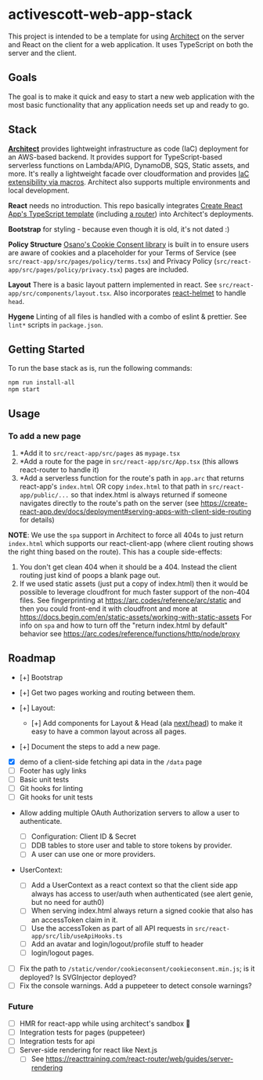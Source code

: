 # activescott-web-app-stack

This project is intended to be a template for using [Architect](https://arc.codes/) on the server and React on the client for a web application. It uses TypeScript on both the server and the client.


## Goals

The goal is to make it quick and easy to start a new web application with the most basic functionality that any application needs set up and ready to go.


## Stack

**[Architect](https://arc.codes/)** provides lightweight infrastructure as code (IaC) deployment for an AWS-based backend. It provides support for TypeScript-based serverless functions on Lambda/APIG, DynamoDB, SQS, Static assets, and more. It's really a lightweight facade over cloudformation and provides [IaC extensibility via macros](https://arc.codes/primitives/macros).
Architect also supports multiple environments and local development.

**React** needs no introduction. This repo basically integrates [Create React App's TypeScript template](https://create-react-app.dev/docs/adding-typescript/) (including [a router](https://create-react-app.dev/docs/adding-a-router)) into Architect's deployments.

**Bootstrap** for styling - because even though it is old, it's not dated :)

**Policy Structure** [Osano's Cookie Consent library](https://github.com/osano/cookieconsent/) is built in to ensure users are aware of cookies and a placeholder for your Terms of Service (see `src/react-app/src/pages/policy/terms.tsx`) and Privacy Policy (`src/react-app/src/pages/policy/privacy.tsx`) pages are included.

**Layout** There is a basic layout pattern implemented in react. See `src/react-app/src/components/layout.tsx`. Also incorporates [react-helmet](https://github.com/nfl/react-helmet) to handle `head`.

**Hygene** Linting of all files is handled with a combo of eslint & prettier. See `lint*` scripts in `package.json`.


## Getting Started

To run the base stack as is, run the following commands:

    npm run install-all
    npm start


## Usage

### To add a new page

1. *Add it to `src/react-app/src/pages` as `mypage.tsx`
2. *Add a route for the page in `src/react-app/src/App.tsx` (this allows react-router to handle it)
3. *Add a serverless function for the route's path in `app.arc` that returns react-app's `index.html` OR copy `index.html` to that path in `src/react-app/public/...` so that index.html is always returned if someone navigates directly to the route's path on the server (see https://create-react-app.dev/docs/deployment#serving-apps-with-client-side-routing for details)

**NOTE**: We use the `spa` support in Architect to force all 404s to just return `index.html` which supports our react-client-app (where client routing shows the right thing based on the route). This has a couple side-effects:
1. You don't get clean 404 when it should be a 404. Instead the client routing just kind of poops a blank page out.
2. If we used static assets (just put a copy of index.html) then it would be possible to leverage cloudfront for much faster support of the non-404 files. See fingerprinting at https://arc.codes/reference/arc/static and then you could front-end it with cloudfront and more at https://docs.begin.com/en/static-assets/working-with-static-assets 
For info on `spa` and how to turn off the "return index.html by default" behavior see https://arc.codes/reference/functions/http/node/proxy


## Roadmap

* [+] Bootstrap
* [+] Get two pages working and routing between them.
* [+] Layout:
  * [+] Add components for Layout & Head (ala [next/head](https://nextjs.org/docs/api-reference/next/head)) to make it easy to have a common layout across all pages.

* [+] Document the steps to add a new page.

* [x] demo of a client-side fetching api data in the `/data` page
* [ ] Footer has ugly links
* [ ] Basic unit tests
* [ ] Git hooks for linting
* [ ] Git hooks for unit tests

* Allow adding multiple OAuth Authorization servers to allow a user to authenticate.

  * [ ] Configuration: Client ID & Secret
  * [ ] DDB tables to store user and table to store tokens by provider.
  * [ ] A user can use one or more providers.

* UserContext:
  * [ ] Add a UserContext as a react context so that the client side app always has access to user/auth when authenticated (see alert genie, but no need for auth0)
  * [ ] When serving index.html always return a signed cookie that also has an accessToken claim in it.
  * [ ] Use the accessToken as part of all API requests in `src/react-app/src/lib/useApiHooks.ts`
  * [ ] Add an avatar and login/logout/profile stuff to header
  * [ ] login/logout pages.

* [ ] Fix the path to `/static/vendor/cookieconsent/cookieconsent.min.js`; is it deployed? Is SVGInjector deployed?
* [ ] Fix the console warnings. Add a puppeteer to detect console warnings?

### Future
* [ ] HMR for react-app while using architect's sandbox 🤔
* [ ] Integration tests for pages (puppeteer)
* [ ] Integration tests for api
* [ ] Server-side rendering for react like Next.js
  * [ ] See https://reacttraining.com/react-router/web/guides/server-rendering
